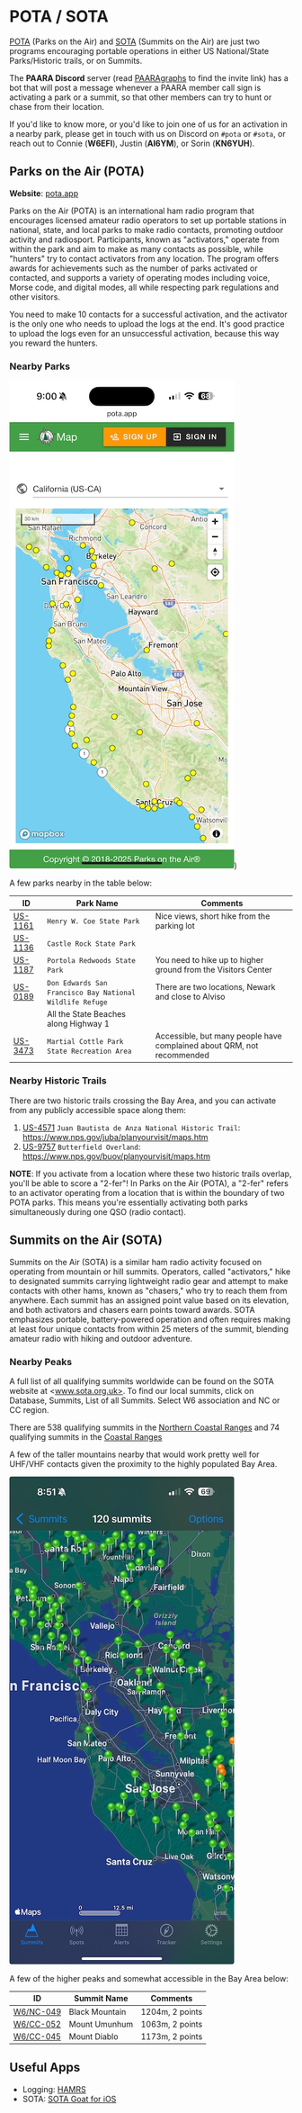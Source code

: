 # POTA / SOTA

[POTA](http://pota.app>) (Parks on the Air) and [SOTA](https://www.sota.org.uk/) (Summits on the Air) are just two programs encouraging portable operations in either US National/State Parks/Historic trails, or on Summits.

The **PAARA Discord** server (read [PAARAgraphs](/newsletter.html) to find the invite link) has a bot that will post a message whenever a PAARA member call sign is activating a park or a summit, so that other members can try to hunt or chase from their location.

If you'd like to know more, or you'd like to join one of us for an activation in a nearby park, please get in touch with us on Discord on `#pota` or `#sota`, or reach out to Connie (**W6EFI**), Justin (**AI6YM**), or Sorin (**KN6YUH**).

## Parks on the Air (POTA)

**Website**: [pota.app](http://pota.app)

Parks on the Air (POTA) is an international ham radio program that encourages licensed amateur radio operators to set up portable stations in national, state, and local parks to make radio contacts, promoting outdoor activity and radiosport. Participants, known as "activators," operate from within the park and aim to make as many contacts as possible, while "hunters" try to contact activators from any location. The program offers awards for achievements such as the number of parks activated or contacted, and supports a variety of operating modes including voice, Morse code, and digital modes, all while respecting park regulations and other visitors.

You need to make 10 contacts for a successful activation, and the activator is the only one who needs to upload the logs at the end. It's good practice to upload the logs even for an unsuccessful activation, because this way you reward the hunters.

### Nearby Parks

![pota-bay-area-map](/images/pota-bay-area-map.jpeg))

A few parks nearby in the table below:

| ID | Park Name | Comments |
|----|-----------|----------|
| [US-1161](https://pota.app/#/park/US-1161) | `Henry W. Coe State Park` | Nice views, short hike from the parking lot |
| [US-1136](https://pota.app/#/park/US-1136) | `Castle Rock State Park` | |
| [US-1187](https://pota.app/#/park/US-1187) | `Portola Redwoods State Park` | You need to hike up to higher ground from the Visitors Center |
| [US-0189](https://pota.app/#/park/US-0189) | `Don Edwards San Francisco Bay National Wildlife Refuge` | There are two locations, Newark and close to Alviso |
| | All the State Beaches along Highway 1 |
| [US-3473](https://pota.app/#/park/US-3473) | `Martial Cottle Park State Recreation Area` | Accessible, but many people have complained about QRM, not recommended |

### Nearby Historic Trails

There are two historic trails crossing the Bay Area, and you can activate from any publicly accessible space along them:

1.  [US-4571](https://pota.app/#/park/US-4571) `Juan Bautista de Anza National Historic Trail`: <https://www.nps.gov/juba/planyourvisit/maps.htm>
2. [US-9757](https://pota.app/#/park/US-9757) `Butterfield Overland`: <https://www.nps.gov/buov/planyourvisit/maps.htm>

**NOTE**: If you activate from a location where these two historic trails overlap, you'll be able to score a "2-fer"! In Parks on the Air (POTA), a "2-fer" refers to an activator operating from a location that is within the boundary of two POTA parks. This means you're essentially activating both parks simultaneously during one QSO (radio contact). 

## Summits on the Air (SOTA)

Summits on the Air (SOTA) is a similar ham radio activity focused on operating from mountain or hill summits. Operators, called "activators," hike to designated summits carrying lightweight radio gear and attempt to make contacts with other hams, known as "chasers," who try to reach them from anywhere. Each summit has an assigned point value based on its elevation, and both activators and chasers earn points toward awards. SOTA emphasizes portable, battery-powered operation and often requires making at least four unique contacts from within 25 meters of the summit, blending amateur radio with hiking and outdoor adventure.

### Nearby Peaks

A full list of all qualifying summits worldwide can be found on the SOTA website at <www.sota.org.uk>. To find our local summits, click on Database, Summits, List of all Summits. Select W6 association and NC or CC region. 

There are 538 qualifying summits in the [Northern Coastal Ranges](https://www.sotadata.org.uk/en/region/W6/NC) and 74 qualifying summits in the [Coastal Ranges](https://www.sotadata.org.uk/en/region/W6/CC)

A few of the taller mountains nearby that would work pretty well for UHF/VHF contacts given the proximity to the highly populated Bay Area.

![sota-goat-screemshot](/images/sota-goat-screenshot.jpeg)

A few of the higher peaks and somewhat accessible in the Bay Area below:

| ID | Summit Name | Comments |
| ---|-------------|----------|
| [W6/NC-049](https://www.sotadata.org.uk/en/summit/W6/NC-049) | Black Mountain | 1204m, 2 points |
| [W6/CC-052](https://www.sotadata.org.uk/en/summit/W6/CC-052) | Mount Umunhum  | 1063m, 2 points |
| [W6/CC-045](https://www.sotadata.org.uk/en/summit/W6/CC-045) | Mount Diablo  | 1173m, 2 points |


## Useful Apps

* Logging: [HAMRS](https://hamrs.app/)
* SOTA: [SOTA Goat for iOS](https://ww1x.radio/sotagoat/)
